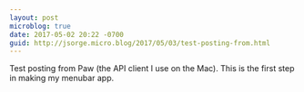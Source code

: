 ```yaml
---
layout: post
microblog: true
date: 2017-05-02 20:22 -0700
guid: http://jsorge.micro.blog/2017/05/03/test-posting-from.html
---
```

Test posting from Paw (the API client I use on the Mac). This is the first step in making my menubar app.
